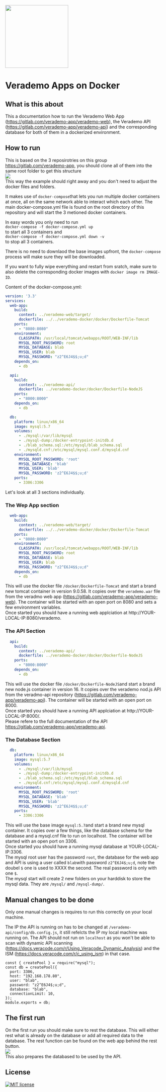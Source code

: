 <img src="https://help.veracode.com/internal/api/webapp/header/logo" width="200" /><br>  
  
# Verademo Apps on Docker  
  
## What is this about  
This a documentation how to run the Verademo Web App (https://gitlab.com/verademo-app/verademo-web), the Verademo API (https://gitlab.com/verademo-app/verademo-api) and the corresponding database for both of them in a dockerized environment.  
  
## How to run  
This is based on the 3 reposirotries on this group https://gitlab.com/verademo-app, you should clone all of them into the same root folder to get this structure  
<img src="https://gitlab.com/verademo-app/verademo-docker/-/raw/main/pictures/file_structure.png" />  
This way the example should right away and you don't need to adjust the docker files and folders.  
  
It makes use of `docker-compose`that lets you run multiple docker containers at once, all on the same network able to interact which each other. The main docker-compose.yml file is found on the root directory of this repository and will start the 3 metioned docker containers.  
  
In easy words you only need to run  
`docker-compose -f docker-compose.yml up`  
to start all 3 containers and  
`docker-compose -f docker-compose.yml down -v`  
to stop all 3 containers.  
  
There is no need to downlaod the base images upfront, the `docker-compose` process will make sure they will be downloaded.  
  
If you want to fully wipe everything and restart from sratch, make sure to also delete the corresponding docker images with `docker image rm IMAGE-ID`.  
  
Content of the docker-compose.yml:  
```yaml
version: '3.3'
services:
  web-app:
    build:
      context: ../verademo-web/target/
      dockerfile: ../../verademo-docker/docker/Dockerfile-Tomcat
    ports: 
      - "8080:8080"
    environment:
      CLASSPATH: /usr/local/tomcat/webapps/ROOT/WEB-INF/lib
      MYSQL_ROOT_PASSWORD: root
      MYSQL_DATABASE: blab
      MYSQL_USER: blab
      MYSQL_PASSWORD: "z2^E6J4$$;u;d"
    depends_on:
      - db

  api:
    build:
      context: ../verademo-api/
      dockerfile: ../verademo-docker/docker/Dockerfile-NodeJS
    ports: 
      - "8000:8000"
    depends_on:
      - db

  db:
    platform: linux/x86_64
    image: mysql:5.7
    volumes:
      - ./mysql:/var/lib/mysql
      - ./mysql-dump:/docker-entrypoint-initdb.d
      - ./blab_schema.sql:/etc/mysql/blab_schema.sql
      - ./mysqld.cnf:/etc/mysql/mysql.conf.d/mysqld.cnf
    environment:
      MYSQL_ROOT_PASSWORD: 'root'
      MYSQL_DATABASE: 'blab'
      MYSQL_USER: 'blab'
      MYSQL_PASSWORD: 'z2^E6J4$$;u;d'
    ports:
      - 3306:3306
```  
  
Let's look at all 3 sections individually.  
  
### The Wep App section  
```yml
  web-app:
    build:
      context: ../verademo-web/target/
      dockerfile: ../../verademo-docker/docker/Dockerfile-Tomcat
    ports: 
      - "8080:8080"
    environment:
      CLASSPATH: /usr/local/tomcat/webapps/ROOT/WEB-INF/lib
      MYSQL_ROOT_PASSWORD: root
      MYSQL_DATABASE: blab
      MYSQL_USER: blab
      MYSQL_PASSWORD: "z2^E6J4$$;u;d"
    depends_on:
      - db
```
This will use the docker file `/docker/Dockerfile-Tomcat` and start a brand new tomcat container in version 9.0.58. It copies over the `verademo.war` file from the veradmo web app (https://gitlab.com/verademo-app/verademo-web). The container will be started with an open port on 8080 and sets a few environment variables.  
Once started you should have a running web applciation at http://YOUR-LOCAL-IP:8080/verademo.  
  
### The API Section  
```yml
  api:
    build:
      context: ../verademo-api/
      dockerfile: ../verademo-docker/docker/Dockerfile-NodeJS
    ports: 
      - "8000:8000"
    depends_on:
      - db
```
This will use the docker file `/docker/Dockerfile-NodeJS`and start a brand new node.js container in version 16. It copies over the verademo nod.js API from the veradmo-api repository (https://gitlab.com/verademo-app/verademo-api). The container will be started with an open port on 8000.  
Once started you should have a running API applciation at http://YOUR-LOCAL-IP:8000/.  
Please refere to the full documentation of the API https://gitlab.com/verademo-app/verademo-api.  
  
### The Database Section  
```yml
  db:
    platform: linux/x86_64
    image: mysql:5.7
    volumes:
      - ./mysql:/var/lib/mysql
      - ./mysql-dump:/docker-entrypoint-initdb.d
      - ./blab_schema.sql:/etc/mysql/blab_schema.sql
      - ./mysqld.cnf:/etc/mysql/mysql.conf.d/mysqld.cnf
    environment:
      MYSQL_ROOT_PASSWORD: 'root'
      MYSQL_DATABASE: 'blab'
      MYSQL_USER: 'blab'
      MYSQL_PASSWORD: 'z2^E6J4$$;u;d'
    ports:
      - 3306:3306
```
This will use the base image `mysql:5.7`and start a brand new mysql container. It copies over a few things, like the database schema for the database and a mysql.cnf file to run on localhost. The container will be started with an open port on 3306.  
Once started you should have a running mysql database at YOUR-LOCAL-IP:3306.  
The mysql root user has the password `root`, the database for the web app and API is using a user called `blab`with password `z2^E6J4$;u;d`, note the doubel `$` one is used to XXXX the second. The real password is only with one `$`.  
The mysql start will create 2 new folders on your harddisk to store the mysql data. They are `/mysql/` and `/mysql-dump/`.
  
## Manual changes to be done  
Only one manual changes is requires to run this correctly on your local machine.  
  
The IP the API is running on has to be changed at `/verademo-api/config/db.config.js`, it still refelcts the IP my local machine was running on. The API should not run on `localhost` as you won't be able to scan with dynamic API scanning (https://docs.veracode.com/r/Using_Veracode_Dynamic_Analysis) and the ISM (https://docs.veracode.com/r/c_using_ism) in that case.  
```  
const { createPool } = require("mysql");
const db = createPool({
  port: 3306,
  host: "192.168.178.80",
  user: "blab",
  password: "z2^E6J4$;u;d",
  database: "blab",
  connectionLimit: 10,
});
module.exports = db;
```  
  
## The first run  
On the first run you should make sure to rest the database. This will either rest what is already on the database or add all required data to the database. The rest function can be found on the web app behind the rest button.  
<img src="https://gitlab.com/verademo-app/verademo-docker/-/raw/main/pictures/db_rest.png" />   
This also prepares the databased to be used by the API.  

## License  
[![MIT license](https://img.shields.io/badge/License-MIT-blue.svg)](license)  